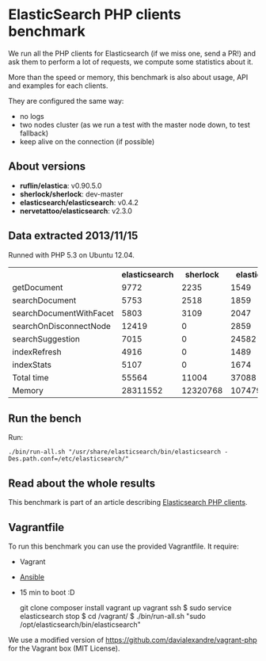 ElasticSearch PHP clients benchmark
===================================

We run all the PHP clients for Elasticsearch (if we miss one, send a PR!) and ask them to perform a lot of requests,
we compute some statistics about it.

More than the speed or memory, this benchmark is also about usage, API and examples for each clients.

They are configured the same way:
- no logs
- two nodes cluster (as we run a test with the master node down, to test fallback)
- keep alive on the connection (if possible)

About versions
--------------

- **ruflin/elastica**: v0.90.5.0
- **sherlock/sherlock**: dev-master
- **elasticsearch/elasticsearch**: v0.4.2
- **nervetattoo/elasticsearch**: v2.3.0

Data extracted 2013/11/15
-------------------------

Runned with PHP 5.3 on Ubuntu 12.04.

<table>
<tr><th> </th><th>elasticsearch</th><th>sherlock</th><th>elastica</th><th>nervetattoo</th></tr>
 <tr><td>getDocument</td><td>9772</td><td>2235</td><td>1549</td><td>1109</td></tr>
 <tr><td>searchDocument</td><td>5753</td><td>2518</td><td>1859</td><td>1118</td></tr>
 <tr><td>searchDocumentWithFacet</td><td>5803</td><td>3109</td><td>2047</td><td>1057</td></tr>
 <tr><td>searchOnDisconnectNode</td><td>12419</td><td>0</td><td>2859</td><td>0</td></tr>
 <tr><td>searchSuggestion</td><td>7015</td><td>0</td><td>24582</td><td>2203</td></tr>
 <tr><td>indexRefresh</td><td>4916</td><td>0</td><td>1489</td><td>1502</td></tr>
 <tr><td>indexStats</td><td>5107</td><td>0</td><td>1674</td><td>1402</td></tr>
 <tr><td>Total time</td><td>55564</td><td>11004</td><td>37088</td><td>9844</td></tr>
 <tr><td>Memory</td><td>28311552</td><td>12320768</td><td>10747904</td><td>8388608</td></tr>
</table>

Run the bench
-------------

Run:

    ./bin/run-all.sh "/usr/share/elasticsearch/bin/elasticsearch -Des.path.conf=/etc/elasticsearch/"

Read about the whole results
----------------------------

This benchmark is part of an article describing [Elasticsearch PHP clients](http://jolicode.com/).

Vagrantfile
-----------

To run this benchmark you can use the provided Vagrantfile. It require:

- Vagrant
- [Ansible](http://www.ansibleworks.com/docs/intro_installation.html)
- 15 min to boot :D

    git clone
    composer install
    vagrant up
    vagrant ssh
    $ sudo service elasticsearch stop
    $ cd /vagrant/
    $ ./bin/run-all.sh "sudo /opt/elasticsearch/bin/elasticsearch"

We use a modified version of https://github.com/davialexandre/vagrant-php for the Vagrant box (MIT License).
